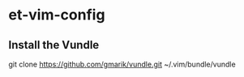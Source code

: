 et-vim-config
=============


## Install the Vundle

git clone https://github.com/gmarik/vundle.git ~/.vim/bundle/vundle

